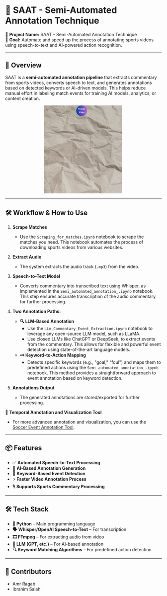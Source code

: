 # 🎥 **SAAT - Semi-Automated Annotation Technique**  
📌 **Project Name:** SAAT - Semi-Automated Annotation Technique  
🎯 **Goal:** Automate and speed up the process of annotating sports videos using speech-to-text and AI-powered action recognition.  

---

## 📜 **Overview**  
SAAT is a **semi-automated annotation pipeline** that extracts commentary from sports videos, converts speech to text, and generates annotations based on detected keywords or AI-driven models. This helps reduce manual effort in labeling match events for training AI models, analytics, or content creation.  

![Description](pipeline-ezgif.com-video-to-gif-converter.gif)

---

## 🛠️ **Workflow & How to Use**

1. **Scrape Matches**  
   - Use the `Scraping_for_matches.ipynb` notebook to scrape the matches you need. This notebook automates the process of downloading sports videos from various websites.

2. **Extract Audio**  
   - The system extracts the audio track (`.mp3`) from the video.

3. **Speech-to-Text Model**  
   - Converts commentary into transcribed text using Whisper, as implemented in the `Semi_automated_annotation_.ipynb` notebook. This step ensures accurate transcription of the audio commentary for further processing.

4. **Two Annotation Paths:**  
   - **🔍 LLM-Based Annotation**  
     - Use the `LLm_Commentary_Event_Extraction.ipynb` notebook to leverage any open-source LLM model, such as LLaMA.
     - Use closed LLMs like ChatGPT or DeepSeek, to extract events   from the commentary. This allows for flexible and powerful event detection using state-of-the-art language models.
   - **🗝️ Keyword-to-Action Mapping**  
     - Detects specific keywords (e.g., "goal," "foul") and maps them to predefined actions using the `Semi_automated_annotation_.ipynb` notebook. This method provides a straightforward approach to event annotation based on keyword detection.

5. **Annotations Output**  
   - The generated annotations are stored/exported for further processing.

🔗 **Temporal Annotation and Visualization Tool**  
   - For more advanced annotation and visualization, you can use the [Soccer Event Annotation Tool](https://github.com/ibrahimabdelaal/Soccer-event-annotation-tool).

---

## 📦 **Features**  
- ✅ **Automated Speech-to-Text Processing**  
- 🤖 **AI-Based Annotation Generation**  
- 🔑 **Keyword-Based Event Detection**  
- ⚡ **Faster Video Annotation Process**  
- 🎙️ **Supports Sports Commentary Processing**  

---

## 🛠️ **Tech Stack**  
- **🐍 Python** – Main programming language  
- **🗣️ Whisper/OpenAI Speech-to-Text** – For transcription  
- **🎞️ FFmpeg** – For extracting audio from video  
- **🧠 LLM (GPT, etc.)** – For AI-based annotation  
- **🔍 Keyword Matching Algorithms** – For predefined action detection  

---

## 👥 **Contributors**  
- Amr Ragab  
- Ibrahim Salah
